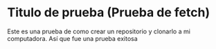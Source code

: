 # Titulo de prueba (Prueba de fetch)

Este es una prueba de como crear un repositorio y clonarlo a mi computadora. Así que fue una prueba exitosa
